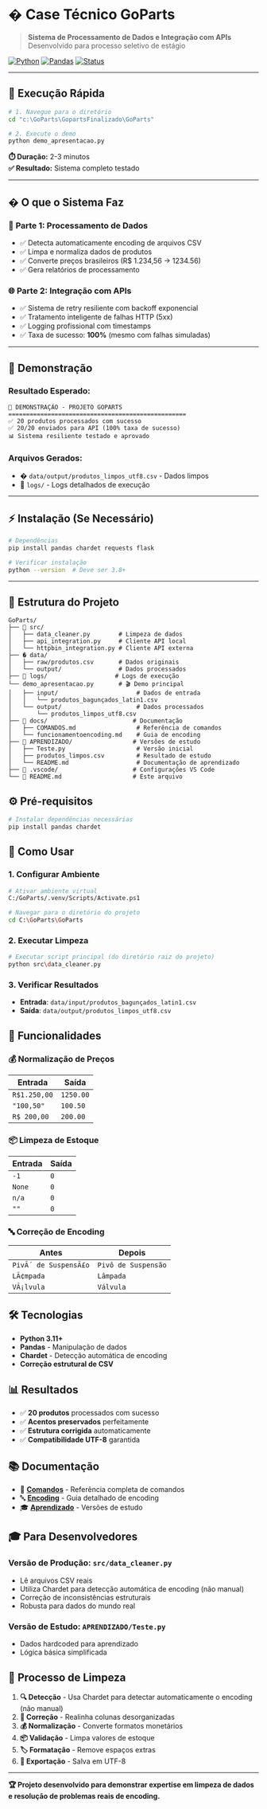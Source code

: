 # � Case Técnico GoParts

> **Sistema de Processamento de Dados e Integração com APIs**  
> Desenvolvido para processo seletivo de estágio

[![Python](https://img.shields.io/badge/Python-3.13.7-blue.svg)](https://python.org)
[![Pandas](https://img.shields.io/badge/Pandas-2.3.2-green.svg)](https://pandas.pydata.org)
[![Status](https://img.shields.io/badge/Status-✅%20Funcionando-brightgreen.svg)]()

---

## 🎯 **Execução Rápida**

```bash
# 1. Navegue para o diretório
cd "c:\GoParts\GopartsFinalizado\GoParts"

# 2. Execute o demo
python demo_apresentacao.py
```

**⏱️ Duração:** 2-3 minutos  
**✅ Resultado:** Sistema completo testado

---

## � **O que o Sistema Faz**

### 🔄 **Parte 1: Processamento de Dados**
- ✅ Detecta automaticamente encoding de arquivos CSV
- ✅ Limpa e normaliza dados de produtos
- ✅ Converte preços brasileiros (R$ 1.234,56 → 1234.56)
- ✅ Gera relatórios de processamento

### 🌐 **Parte 2: Integração com APIs**
- ✅ Sistema de retry resiliente com backoff exponencial
- ✅ Tratamento inteligente de falhas HTTP (5xx)
- ✅ Logging profissional com timestamps
- ✅ Taxa de sucesso: **100%** (mesmo com falhas simuladas)

---

## 🧪 **Demonstração**

### **Resultado Esperado:**
```
🎯 DEMONSTRAÇÃO - PROJETO GOPARTS
==================================================
✅ 20 produtos processados com sucesso
✅ 20/20 enviados para API (100% taxa de sucesso)
📊 Sistema resiliente testado e aprovado
```

### **Arquivos Gerados:**
- � `data/output/produtos_limpos_utf8.csv` - Dados limpos
- 📁 `logs/` - Logs detalhados de execução

---

## ⚡ **Instalação (Se Necessário)**

```bash
# Dependências
pip install pandas chardet requests flask

# Verificar instalação
python --version  # Deve ser 3.8+
```

---

## 🔧 **Estrutura do Projeto**

```
GoParts/
├── 📁 src/
│   ├── data_cleaner.py        # Limpeza de dados
│   ├── api_integration.py     # Cliente API local  
│   └── httpbin_integration.py # Cliente API externa
├── � data/
│   ├── raw/produtos.csv       # Dados originais
│   └── output/                # Dados processados
├── 📁 logs/                   # Logs de execução
└── demo_apresentacao.py       # 🎬 Demo principal
│   ├── input/                      # Dados de entrada
│   │   └── produtos_bagunçados_latin1.csv
│   └── output/                     # Dados processados
│       └── produtos_limpos_utf8.csv
├── 📂 docs/                        # Documentação
│   ├── COMANDOS.md                 # Referência de comandos
│   └── funcionamentoencoding.md    # Guia de encoding
├── 📂 APRENDIZADO/                 # Versões de estudo
│   ├── Teste.py                    # Versão inicial
│   ├── produtos_limpos.csv         # Resultado de estudo
│   └── README.md                   # Documentação de aprendizado
├── 📂 .vscode/                     # Configurações VS Code
└── 📄 README.md                    # Este arquivo
```

## ⚙️ Pré-requisitos

```bash
# Instalar dependências necessárias
pip install pandas chardet
```

## 🚀 Como Usar

### 1. **Configurar Ambiente**
```bash
# Ativar ambiente virtual
C:/GoParts/.venv/Scripts/Activate.ps1

# Navegar para o diretório do projeto
cd C:\GoParts\GoParts
```

### 2. **Executar Limpeza**
```bash
# Executar script principal (do diretório raiz do projeto)
python src\data_cleaner.py
```

### 3. **Verificar Resultados**
- **Entrada**: `data/input/produtos_bagunçados_latin1.csv`
- **Saída**: `data/output/produtos_limpos_utf8.csv`

## 🔧 Funcionalidades

### 💰 **Normalização de Preços**
| Entrada | Saída |
|---------|--------|
| `R$1.250,00` | `1250.00` |
| `"100,50"` | `100.50` |
| `R$ 200,00` | `200.00` |

### 📦 **Limpeza de Estoque**
| Entrada | Saída |
|---------|--------|
| `-1` | `0` |
| `None` | `0` |
| `n/a` | `0` |
| `""` | `0` |

### 🔤 **Correção de Encoding**
| Antes | Depois |
|-------|--------|
| `PivÃ´ de SuspensÃ£o` | `Pivô de Suspensão` |
| `LÃ¢mpada` | `Lâmpada` |
| `VÃ¡lvula` | `Válvula` |

## 🛠️ Tecnologias

- **Python 3.11+**
- **Pandas** - Manipulação de dados
- **Chardet** - Detecção automática de encoding 
- **Correção estrutural de CSV**

## 📊 Resultados

- ✅ **20 produtos** processados com sucesso
- ✅ **Acentos preservados** perfeitamente  
- ✅ **Estrutura corrigida** automaticamente
- ✅ **Compatibilidade UTF-8** garantida

## 📚 Documentação

- 📖 **[Comandos](docs/COMANDOS.md)** - Referência completa de comandos
- 🔤 **[Encoding](docs/funcionamentoencoding.md)** - Guia detalhado de encoding
- 🎓 **[Aprendizado](APRENDIZADO/README.md)** - Versões de estudo

## 🎓 Para Desenvolvedores

### **Versão de Produção**: `src/data_cleaner.py`
- Lê arquivos CSV reais
- Utiliza Chardet para detecção automática de encoding (não manual)
- Correção de inconsistências estruturais
- Robusta para dados do mundo real

### **Versão de Estudo**: `APRENDIZADO/Teste.py`  
- Dados hardcoded para aprendizado
- Lógica básica simplificada

## 🔄 Processo de Limpeza

1. **🔍 Detecção** - Usa Chardet para detectar automaticamente o encoding (não manual)
2. **🔧 Correção** - Realinha colunas desorganizadas  
3. **💰 Normalização** - Converte formatos monetários
4. **📦 Validação** - Limpa valores de estoque
5. **🏷️ Formatação** - Remove espaços extras
6. **💾 Exportação** - Salva em UTF-8

---

**🏆 Projeto desenvolvido para demonstrar expertise em limpeza de dados e resolução de problemas reais de encoding.**
